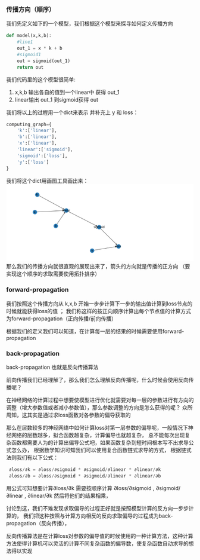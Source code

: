 ### 传播方向（顺序）
我们先定义如下的一个模型，我们根据这个模型来探寻如何定义传播方向
```python
def model(x,k,b):
    #line1
    out_1 = x * k + b
    #sigmoid1
    out = sigmoid(out_1)
    return out
```
我们代码里的这个模型很简单:

1. x,k,b 输出各自的值到一个linear中 获得 out_1
2. linear输出 out_1 到sigmoid获得 out

我们将以上的过程用一个dict来表示 并补充上 y 和 loss：
```python
computing_graph={
    'k':['linear'],
    'b':['linear'],
    'x':['linear'],
    'linear':['sigmoid'],
    'sigmoid':['loss'],
    'y':['loss']
}
```
我们将这个dict用画图工具画出来：
![img.png](img.png)
那么我们的传播方向就很直观的展现出来了，箭头的方向就是传播的正方向
（要实现这个顺序的求取需要使用拓扑排序）

### forward-propagation
我们按照这个传播方向从 k,x,b 开始一步步计算下一步的输出值计算到loss节点的时候就能获得loss的值 ；
我们称这样的按正向顺序计算出每个节点值的计算方式为forward-propagation（正向传播/前向传播）

根据我们的定义我们可以知道，在计算每一层的结果的时候需要使用forward-propagation

### back-propagation

back-propagation 也就是反向传播算法

前向传播我们已经理解了，那么我们怎么理解反向传播呢，什么时候会使用反向传播呢？

在神经网络的计算过程中想要使模型进行优化就需要对每一层的参数进行有方向的调整（增大参数值或者减小参数值），那么参数调整的方向是怎么获得的呢？
众所周知，这其实是通过求loss函数对各参数的偏导获取的

那么在层数较多的神经网络中如何计算loss对第一层参数的偏导呢，一般情况下神经网络的层数越多，拟合函数越复杂，计算偏导也就越复杂，
总不能每次出现复杂函数都需要人为的计算出偏导公式吧，如果函数复杂到短时间根本写不出求导公式怎么办，
根据数学知识可知我们可以使用复合函数链式求导的方式，
根据链式法则我们有以下公式：
```python
 ∂loss/∂k = ∂loss/∂sigmoid * ∂sigmoid/∂linear * ∂linear/∂k
 ∂loss/∂b = ∂loss/∂sigmoid * ∂sigmoid/∂linear * ∂linear/∂b
```
用公式可知想要计算∂loss/∂k 需要按顺序计算 
∂loss/∂sigmoid , ∂sigmoid/∂linear , ∂linear/∂k 然后将他们的结果相乘，

讨论到这，我们不难发现求取偏导的过程正好就是按照模型计算的反方向一步步计算的，
我们把这种按照与计算方向相反的反向求取偏导的过程成为back-propagation（反向传播），

反向传播算法是在计算loss对参数的偏导值的时候使用的一种计算方法，这种计算方法使得计算机可以灵活的计算不同复杂函数的偏导数，使复杂函数自动求导的想法得以实现










